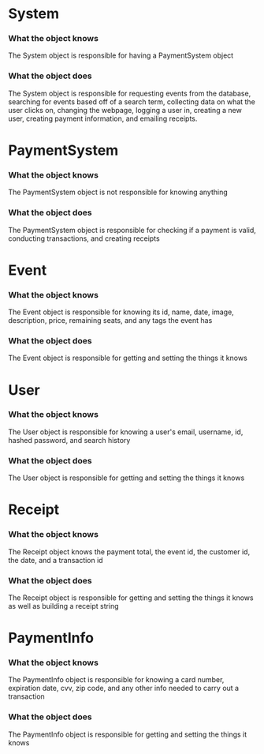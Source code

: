 # System
### What the object knows
The System object is responsible for having a PaymentSystem object
### What the object does
The System object is responsible for requesting events from the database, searching for events based off of a search term, collecting data on what the user clicks on, changing the webpage, logging a user in, creating a new user, creating payment information, and emailing receipts.

# PaymentSystem
### What the object knows
The PaymentSystem object is not responsible for knowing anything
### What the object does
The PaymentSystem object is responsible for checking if a payment is valid, conducting transactions, and creating receipts

# Event
### What the object knows
The Event object is responsible for knowing its id, name, date, image, description, price, remaining seats, and any tags the event has
### What the object does
The Event object is responsible for getting and setting the things it knows

# User
### What the object knows
The User object is responsible for knowing a user's email, username, id, hashed password, and search history
### What the object does
The User object is responsible for getting and setting the things it knows

# Receipt
### What the object knows
The Receipt object knows the payment total, the event id, the customer id, the date, and a transaction id
### What the object does
The Receipt object is responsible for getting and setting the things it knows as well as building a receipt string

# PaymentInfo
### What the object knows
The PaymentInfo object is responsible for knowing a card number, expiration date, cvv, zip code, and any other info needed to carry out a transaction
### What the object does
The PaymentInfo object is responsible for getting and setting the things it knows